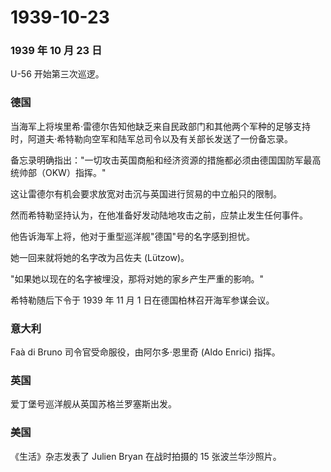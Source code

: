 # 1939-10-23

### 1939 年 10 月 23 日

U-56 开始第三次巡逻。

### 德国

当海军上将埃里希·雷德尔告知他缺乏来自民政部门和其他两个军种的足够支持时，阿道夫·希特勒向空军和陆军总司令以及有关部长发送了一份备忘录。

备忘录明确指出："一切攻击英国商船和经济资源的措施都必须由德国国防军最高统帅部（OKW）指挥。"

这让雷德尔有机会要求放宽对击沉与英国进行贸易的中立船只的限制。

然而希特勒坚持认为，在他准备好发动陆地攻击之前，应禁止发生任何事件。

他告诉海军上将，他对于重型巡洋舰"德国"号的名字感到担忧。

她一回来就将她的名字改为吕佐夫 (Lützow)。

"如果她以现在的名字被埋没，那将对她的家乡产生严重的影响。"

希特勒随后下令于 1939 年 11 月 1 日在德国柏林召开海军参谋会议。

### 意大利

Faà di Bruno 司令官受命服役，由阿尔多·恩里奇 (Aldo Enrici) 指挥。

### 英国

爱丁堡号巡洋舰从英国苏格兰罗塞斯出发。

### 美国

《生活》杂志发表了 Julien Bryan 在战时拍摄的 15 张波兰华沙照片。